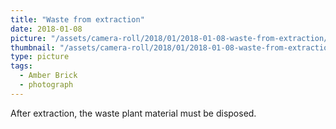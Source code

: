 ```yaml
---
title: "Waste from extraction"
date: 2018-01-08
picture: "/assets/camera-roll/2018/01/2018-01-08-waste-from-extraction/20180108_222636805_iOS.jpg"
thumbnail: "/assets/camera-roll/2018/01/2018-01-08-waste-from-extraction/20180108_222636805_iOS-thumbnail.jpg"
type: picture
tags:
  - Amber Brick
  - photograph
---
```

After extraction, the waste plant material must be disposed.